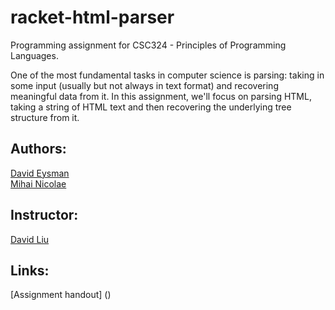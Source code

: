 # racket-html-parser

Programming assignment for CSC324 - Principles of Programming Languages.

One of the most fundamental tasks in computer science is parsing: taking in some input (usually but not always in text format) and recovering meaningful data from it. In this assignment, we'll focus on parsing HTML, taking a string of HTML text and then recovering the underlying tree structure from it.

## Authors:
[David Eysman](http://github.com/deysman)  
[Mihai Nicolae](http://github.com/mnicolae)  

## Instructor:

[David Liu](http://www.cs.toronto.edu/~liudavid/)  

## Links:

[Assignment handout] ()
